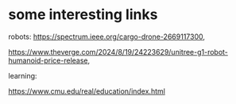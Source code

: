 # some interesting links
robots:
https://spectrum.ieee.org/cargo-drone-2669117300,

https://www.theverge.com/2024/8/19/24223629/unitree-g1-robot-humanoid-price-release,

learning:

https://www.cmu.edu/real/education/index.html
